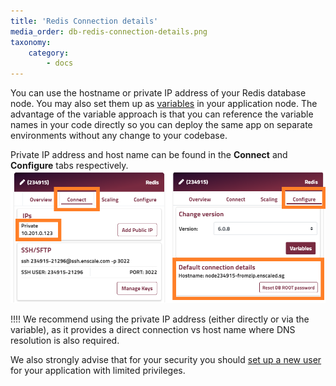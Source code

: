 ```yaml
---
title: 'Redis Connection details'
media_order: db-redis-connection-details.png
taxonomy:
    category:
        - docs
---
```


You can use the hostname or private IP address of your Redis database node. You may also set them up as [variables](/features/environment-variables) in your application node. The advantage of the variable approach is that you can reference the variable names in your code directly so you can deploy the same app on separate environments without any change to your codebase.

Private IP address and host name can be found in the **Connect** and **Configure** tabs respectively.
![](db-redis-connection-details.png)

!!!! We recommend using the private IP address (either directly or via the variable), as it provides a direct connection vs host name where DNS resolution is also required.

We also strongly advise that for your security you should [set up a new user](https://redis.io/topics/acl) for your application with limited privileges.